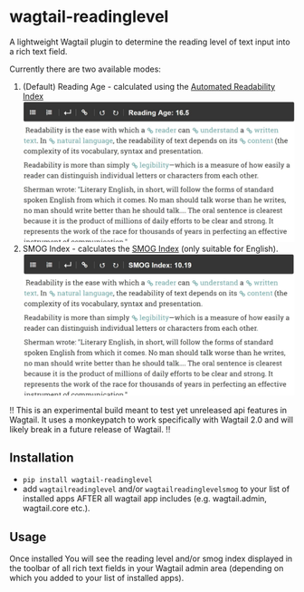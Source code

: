 # wagtail-readinglevel
A lightweight Wagtail plugin to determine the reading level of text input into a rich text field.

Currently there are two available modes:
1. (Default) Reading Age - calculated using the [Automated Readability Index](https://en.wikipedia.org/wiki/Automated_readability_index) ![Reading Age](readingage.jpg)
2. SMOG Index - calculates the [SMOG Index](https://en.wikipedia.org/wiki/SMOG) (only suitable for English). ![Smog Index](smogindex.jpg)

!! This is an experimental build meant to test yet unreleased api features in Wagtail. It uses a monkeypatch to work specifically with Wagtail 2.0 and will likely break in a future release of Wagtail. !!

## Installation
- ```pip install wagtail-readinglevel```
- add ```wagtailreadinglevel``` and/or ```wagtailreadinglevelsmog``` to your list of installed apps AFTER all wagtail app includes (e.g. wagtail.admin, wagtail.core etc.).

## Usage
Once installed You will see the reading level and/or smog index displayed in the toolbar of all rich text fields in your Wagtail admin area (depending on which you added to your list of installed apps).
